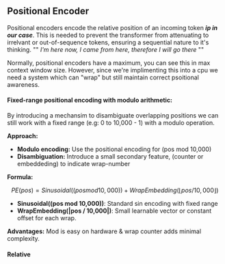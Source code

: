 ## Positional Encoder

Positional encoders encode the relative position of an incoming token __*ip in our case*__. This is needed to prevent the transformer from attenuating to irrelvant or out-of-sequence tokens, ensuring a sequential nature to it's thinking. "" *I'm here now, I came from here, therefore I will go there* "" 


Normally, positional encoders have a maximum, you can see this in max context window size. However, since we're implimenting this into a cpu we need a system which can "wrap" but still maintain correct psoitional awareness. 


#### Fixed-range positional encoding with modulo arithmetic:

By introducing a mechansim to disambiguate overlapping positions we can still work with a fixed range (e.g: 0 to 10,000 - 1) with a modulo operation.

**Approach:**
- **Modulo encoding:** Use the positional encoding for (pos mod 10,000)
- **Disambiguation:** Introduce a small secondary feature, (counter or embeddeding) to indicate wrap-number

**Formula:**

$$PE(pos)=Sinusoidal((pos mod 10,000)) + WrapEmbedding(⌊pos / 10,000⌋)$$

- **Sinusoidal((pos mod 10,000))**: Standard sin encoding with fixed range
- **WrapEmbedding(|pos / 10,000|)**: Small learnable vector or constant offset for each wrap. 

**Advantages:** Mod is easy on hardware & wrap counter adds minimal complexity.


#### Relative 
